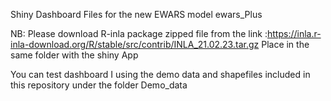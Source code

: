 Shiny Dashboard Files for the new EWARS model ewars_Plus

NB: Please download R-inla package zipped file from the link :https://inla.r-inla-download.org/R/stable/src/contrib/INLA_21.02.23.tar.gz
Place in the same folder with the shiny App

You can test dashboard I using the demo data  and shapefiles included in this repository under the folder Demo_data
